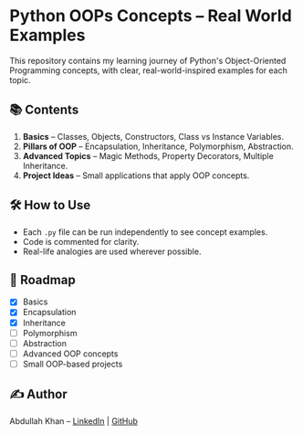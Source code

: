 # Python OOPs Concepts – Real World Examples

This repository contains my learning journey of Python's Object-Oriented Programming concepts, with clear, real-world-inspired examples for each topic.

## 📚 Contents
1. **Basics** – Classes, Objects, Constructors, Class vs Instance Variables.
2. **Pillars of OOP** – Encapsulation, Inheritance, Polymorphism, Abstraction.
3. **Advanced Topics** – Magic Methods, Property Decorators, Multiple Inheritance.
4. **Project Ideas** – Small applications that apply OOP concepts.

## 🛠 How to Use
- Each `.py` file can be run independently to see concept examples.
- Code is commented for clarity.
- Real-life analogies are used wherever possible.

## 🚀 Roadmap
- [x] Basics
- [x] Encapsulation
- [x] Inheritance
- [ ] Polymorphism
- [ ] Abstraction
- [ ] Advanced OOP concepts
- [ ] Small OOP-based projects

## ✍ Author
Abdullah Khan – [LinkedIn](https://www.linkedin.com/in/abdullah-khan-8376b4369/) | [GitHub](https://github.com/khan-abdullah-aidev/)
